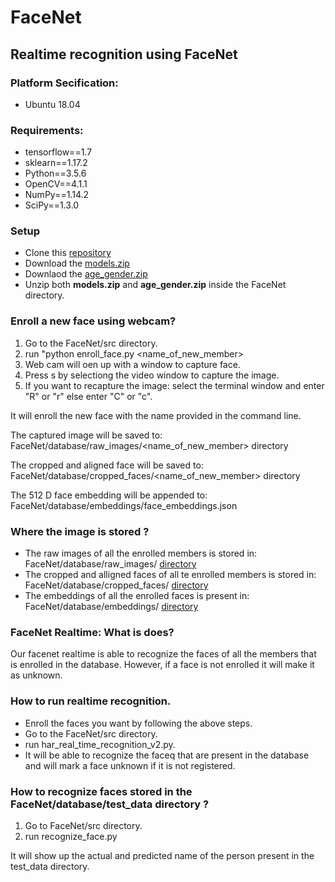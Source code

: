 # FaceNet
## Realtime recognition using FaceNet


### Platform Secification:

  * Ubuntu 18.04


### Requirements:
  
  * tensorflow==1.7
  * sklearn==1.17.2
  * Python==3.5.6
  * OpenCV==4.1.1
  * NumPy==1.14.2
  * SciPy==1.3.0

### Setup

  * Clone this [repository](https://github.com/gyrusai/FaceNet/archive/master.zip)
  * Download the [models.zip](https://drive.google.com/open?id=1LfsMvRRdiWvjgWS8Ufw_Q8RXmwrUcncj)
  * Downlaod the [age_gender.zip](https://drive.google.com/open?id=1aFQGU1FoBwW6qsdMvjFqdEsq7rboCo-r)
  * Unzip both **models.zip** and **age_gender.zip** inside the FaceNet directory.
  
### Enroll a new face using webcam?

  1. Go to the FaceNet/src directory.
  2. run "python enroll_face.py <name_of_new_member>
  3. Web cam will oen up with a window to capture face.
  4. Press s by selectiong the video window to capture the image.
  5. If you want to recapture the image:
        select the terminal window and enter "R" or "r" else enter "C" or "c".

  It will enroll the new face with the name provided in the command line.

  The captured image will be saved to:
        FaceNet/database/raw_images/<name_of_new_member> directory
  
  The cropped and aligned face will be saved to:
        FaceNet/database/cropped_faces/<name_of_new_member> directory
  
  The 512 D face embedding will be appended to:
        FaceNet/database/embeddings/face_embeddings.json


### Where the image is stored ?

  * The raw images of all the enrolled members is stored in:
    FaceNet/database/raw_images/<name> [directory](https://github.com/gyrusai/FaceNet/tree/master/database/raw_images)
  * The cropped and alligned faces of all te enrolled members is stored in:
    FaceNet/database/cropped_faces/<name> [directory](https://github.com/gyrusai/FaceNet/tree/master/database/cropped_faces)
  * The embeddings of all the enrolled faces is present in:
    FaceNet/database/embeddings/<emb> [directory](https://github.com/gyrusai/FaceNet/tree/master/database/embeddings)

### FaceNet Realtime: What is does?

Our facenet realtime is able to recognize the faces of all the members that is enrolled in the database. However, if a face is not enrolled it will make it as unknown.


### How to run realtime recognition.

  * Enroll the faces you want by following the above steps.
  * Go to the FaceNet/src directory.
  * run har_real_time_recognition_v2.py.
  * It will be able to recognize the faceq that are present in the database and will mark a face unknown if it is not             registered.

### How to recognize faces stored in the FaceNet/database/test_data directory ?

  1. Go to FaceNet/src directory.
  2. run recognize_face.py

  It will show up the actual and predicted name of the person
  present in the test_data directory.

